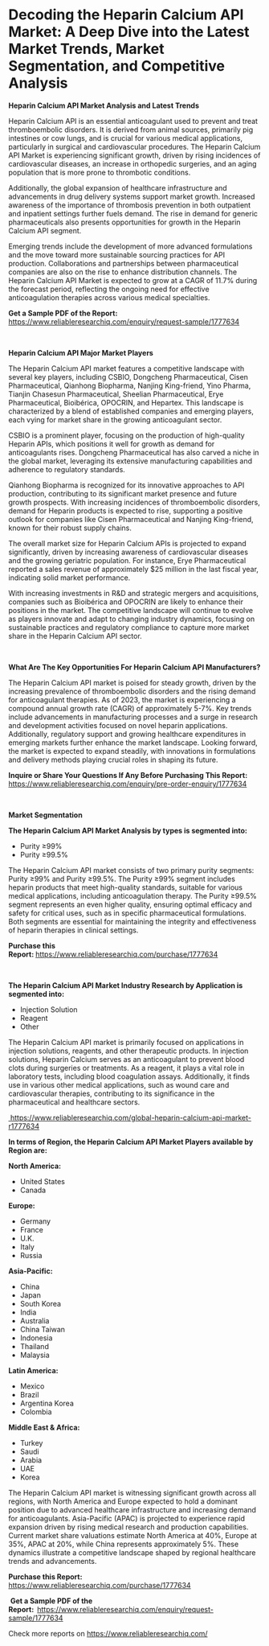 <p><h1>Decoding the Heparin Calcium API Market: A Deep Dive into the Latest Market Trends, Market Segmentation, and Competitive Analysis</h1></p><p><strong>Heparin Calcium API Market Analysis and Latest Trends</strong></p>
<p><p>Heparin Calcium API is an essential anticoagulant used to prevent and treat thromboembolic disorders. It is derived from animal sources, primarily pig intestines or cow lungs, and is crucial for various medical applications, particularly in surgical and cardiovascular procedures. The Heparin Calcium API Market is experiencing significant growth, driven by rising incidences of cardiovascular diseases, an increase in orthopedic surgeries, and an aging population that is more prone to thrombotic conditions.</p><p>Additionally, the global expansion of healthcare infrastructure and advancements in drug delivery systems support market growth. Increased awareness of the importance of thrombosis prevention in both outpatient and inpatient settings further fuels demand. The rise in demand for generic pharmaceuticals also presents opportunities for growth in the Heparin Calcium API segment.</p><p>Emerging trends include the development of more advanced formulations and the move toward more sustainable sourcing practices for API production. Collaborations and partnerships between pharmaceutical companies are also on the rise to enhance distribution channels. The Heparin Calcium API Market is expected to grow at a CAGR of 11.7% during the forecast period, reflecting the ongoing need for effective anticoagulation therapies across various medical specialties.</p></p>
<p><strong>Get a Sample PDF of the Report:&nbsp;</strong> <a href="https://www.reliableresearchiq.com/enquiry/request-sample/1777634?utm_campaign=1144&utm_medium=2&utm_source=Github&utm_content=ia&utm_term=02022025&utm_id=heparin-calcium-api">https://www.reliableresearchiq.com/enquiry/request-sample/1777634</a></p>
<p>&nbsp;</p>
<p><strong>Heparin Calcium API Major Market Players</strong></p>
<p><p>The Heparin Calcium API market features a competitive landscape with several key players, including CSBIO, Dongcheng Pharmaceutical, Cisen Pharmaceutical, Qianhong Biopharma, Nanjing King-friend, Yino Pharma, Tianjin Chasesun Pharmaceutical, Sheelian Pharmaceutical, Erye Pharmaceutical, Bioibérica, OPOCRIN, and Hepartex. This landscape is characterized by a blend of established companies and emerging players, each vying for market share in the growing anticoagulant sector.</p><p>CSBIO is a prominent player, focusing on the production of high-quality Heparin APIs, which positions it well for growth as demand for anticoagulants rises. Dongcheng Pharmaceutical has also carved a niche in the global market, leveraging its extensive manufacturing capabilities and adherence to regulatory standards.</p><p>Qianhong Biopharma is recognized for its innovative approaches to API production, contributing to its significant market presence and future growth prospects. With increasing incidences of thromboembolic disorders, demand for Heparin products is expected to rise, supporting a positive outlook for companies like Cisen Pharmaceutical and Nanjing King-friend, known for their robust supply chains.</p><p>The overall market size for Heparin Calcium APIs is projected to expand significantly, driven by increasing awareness of cardiovascular diseases and the growing geriatric population. For instance, Erye Pharmaceutical reported a sales revenue of approximately $25 million in the last fiscal year, indicating solid market performance.</p><p>With increasing investments in R&D and strategic mergers and acquisitions, companies such as Bioibérica and OPOCRIN are likely to enhance their positions in the market. The competitive landscape will continue to evolve as players innovate and adapt to changing industry dynamics, focusing on sustainable practices and regulatory compliance to capture more market share in the Heparin Calcium API sector.</p></p>
<p>&nbsp;</p>
<p><strong>What Are The Key Opportunities For Heparin Calcium API Manufacturers?</strong></p>
<p><p>The Heparin Calcium API market is poised for steady growth, driven by the increasing prevalence of thromboembolic disorders and the rising demand for anticoagulant therapies. As of 2023, the market is experiencing a compound annual growth rate (CAGR) of approximately 5-7%. Key trends include advancements in manufacturing processes and a surge in research and development activities focused on novel heparin applications. Additionally, regulatory support and growing healthcare expenditures in emerging markets further enhance the market landscape. Looking forward, the market is expected to expand steadily, with innovations in formulations and delivery methods playing crucial roles in shaping its future.</p></p>
<p><strong>Inquire or Share Your Questions If Any Before Purchasing This Report:</strong> <a href="https://www.reliableresearchiq.com/enquiry/pre-order-enquiry/1777634?utm_campaign=1144&utm_medium=2&utm_source=Github&utm_content=ia&utm_term=02022025&utm_id=heparin-calcium-api">https://www.reliableresearchiq.com/enquiry/pre-order-enquiry/1777634</a></p>
<p>&nbsp;</p>
<p><strong>Market Segmentation</strong></p>
<p><strong>The Heparin Calcium API Market Analysis by types is segmented into:</strong></p>
<p><ul><li>Purity ≥99%</li><li>Purity ≥99.5%</li></ul></p>
<p><p>The Heparin Calcium API market consists of two primary purity segments: Purity ≥99% and Purity ≥99.5%. The Purity ≥99% segment includes heparin products that meet high-quality standards, suitable for various medical applications, including anticoagulation therapy. The Purity ≥99.5% segment represents an even higher quality, ensuring optimal efficacy and safety for critical uses, such as in specific pharmaceutical formulations. Both segments are essential for maintaining the integrity and effectiveness of heparin therapies in clinical settings.</p></p>
<p><strong>Purchase this Report:&nbsp;</strong><a href="https://www.reliableresearchiq.com/purchase/1777634?utm_campaign=1144&utm_medium=2&utm_source=Github&utm_content=ia&utm_term=02022025&utm_id=heparin-calcium-api">https://www.reliableresearchiq.com/purchase/1777634</a></p>
<p>&nbsp;</p>
<p><strong>The Heparin Calcium API Market Industry Research by Application is segmented into:</strong></p>
<p><ul><li>Injection Solution</li><li>Reagent</li><li>Other</li></ul></p>
<p><p>The Heparin Calcium API market is primarily focused on applications in injection solutions, reagents, and other therapeutic products. In injection solutions, Heparin Calcium serves as an anticoagulant to prevent blood clots during surgeries or treatments. As a reagent, it plays a vital role in laboratory tests, including blood coagulation assays. Additionally, it finds use in various other medical applications, such as wound care and cardiovascular therapies, contributing to its significance in the pharmaceutical and healthcare sectors.</p></p>
<p><a href="https://www.reliableresearchiq.com/global-heparin-calcium-api-market-r1777634?utm_campaign=1144&utm_medium=2&utm_source=Github&utm_content=ia&utm_term=02022025&utm_id=heparin-calcium-api">&nbsp;https://www.reliableresearchiq.com/global-heparin-calcium-api-market-r1777634</a></p>
<p><strong>In terms of Region, the Heparin Calcium API Market Players available by Region are:</strong></p>
<p>
    <p> <strong> North America: </strong>
        <ul>
            <li>United States</li>
            <li>Canada</li>
        </ul>
        </p> 
    <p> <strong> Europe: </strong>
        <ul>
            <li>Germany</li>
            <li>France</li>
            <li>U.K.</li>
            <li>Italy</li>
            <li>Russia</li>
        </ul>
        </p> 
    <p> <strong> Asia-Pacific: </strong>
        <ul>
            <li>China</li>
            <li>Japan</li>
            <li>South Korea</li>
            <li>India</li>
            <li>Australia</li>
            <li>China Taiwan</li>
            <li>Indonesia</li>
            <li>Thailand</li>
            <li>Malaysia</li>
        </ul>
        </p> 
    <p> <strong> Latin America: </strong>
        <ul>
            <li>Mexico</li>
            <li>Brazil</li>
            <li>Argentina Korea</li>
            <li>Colombia</li>
        </ul>
        </p> 
    <p> <strong> Middle East & Africa: </strong>
        <ul>
            <li>Turkey</li>
            <li>Saudi</li>
            <li>Arabia</li>
            <li>UAE</li>
            <li>Korea</li>
        </ul>
    </p>
    </p>
<p><p>The Heparin Calcium API market is witnessing significant growth across all regions, with North America and Europe expected to hold a dominant position due to advanced healthcare infrastructure and increasing demand for anticoagulants. Asia-Pacific (APAC) is projected to experience rapid expansion driven by rising medical research and production capabilities. Current market share valuations estimate North America at 40%, Europe at 35%, APAC at 20%, while China represents approximately 5%. These dynamics illustrate a competitive landscape shaped by regional healthcare trends and advancements.</p></p>
<p><strong>Purchase this Report: </strong><a href="https://www.reliableresearchiq.com/purchase/1777634?utm_campaign=1144&utm_medium=2&utm_source=Github&utm_content=ia&utm_term=02022025&utm_id=heparin-calcium-api">https://www.reliableresearchiq.com/purchase/1777634</a></p>
<p>&nbsp;<strong>Get a Sample PDF of the Report:&nbsp;&nbsp;</strong><a href="https://www.reliableresearchiq.com/enquiry/request-sample/1777634?utm_campaign=1144&utm_medium=2&utm_source=Github&utm_content=ia&utm_term=02022025&utm_id=heparin-calcium-api">https://www.reliableresearchiq.com/enquiry/request-sample/1777634</a></p>
<p><strong></strong></p>
<p>Check more reports on <a href="https://www.reliableresearchiq.com/?utm_campaign=1144&utm_medium=2&utm_source=Github&utm_content=ia&utm_term=02022025&utm_id=heparin-calcium-api">https://www.reliableresearchiq.com/</a></p>